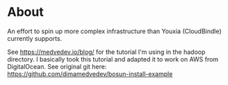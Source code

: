 # About

An effort to spin up more complex infrastructure than Youxia (CloudBindle) currently
supports.

See https://medvedev.io/blog/ for the tutorial I'm using in the hadoop directory.  I basically took this tutorial and adapted it to work on AWS from DigitalOcean.  See original git here: https://github.com/dimamedvedev/bosun-install-example
